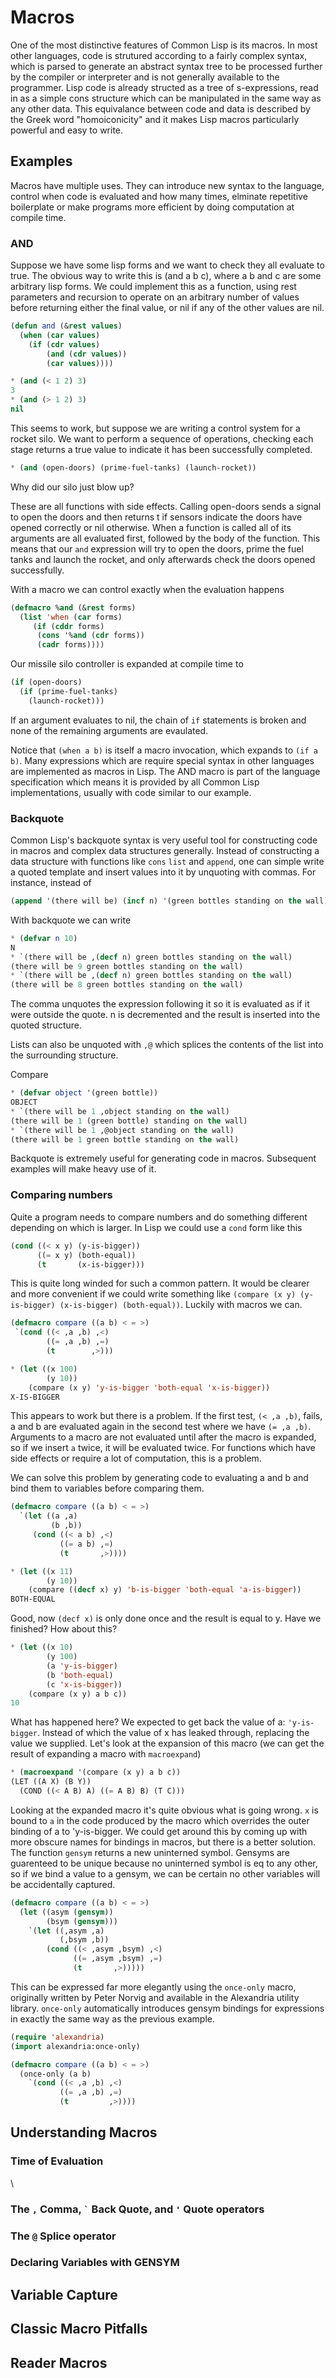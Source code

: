 # Macros

One of the most distinctive features of Common Lisp is its macros. In most other languages, code is strutured according to a fairly complex syntax, which is parsed to generate an abstract syntax tree to be processed further by the compiler or interpreter and is not generally available to the programmer. Lisp code is already structed as a tree of s-expressions, read in as a simple cons structure which can be manipulated in the same way as any other data. This equivalance between code and data is described by the Greek word "homoiconicity" and it makes Lisp macros particularly powerful and easy to write.

## Examples

Macros have multiple uses. They can introduce new syntax to the language, control when code is evaluated and how many times, elminate repetitive boilerplate or make programs more efficient by doing computation at compile time.

### AND

Suppose we have some lisp forms and we want to check they all evaluate to true. The obvious way to write this is (and a b c), where a b and c are some arbitrary lisp forms. We could implement this as a function, using rest parameters and recursion to operate on an arbitrary number of values before returning either the final value, or nil if any of the other values are nil.

```lisp
(defun and (&rest values)
  (when (car values)
    (if (cdr values)
        (and (cdr values))
        (car values))))
```

```lisp
* (and (< 1 2) 3)
3
* (and (> 1 2) 3)
nil
```

This seems to work, but suppose we are writing a control system for a rocket silo. We want to perform a sequence of operations, checking each stage returns a true value to indicate it has been successfully completed.

```lisp
* (and (open-doors) (prime-fuel-tanks) (launch-rocket))
```

Why did our silo just blow up?

These are all functions with side effects. Calling open-doors sends a signal to open the doors and then returns t if sensors indicate the doors have opened correctly or nil otherwise. When a function is called all of its arguments are all evaluated first, followed by the body of the function. This means that our `and` expression will try to open the doors, prime the fuel tanks and launch the rocket, and only afterwards check the doors opened successfully.

With a macro we can control exactly when the evaluation happens

```lisp
(defmacro %and (&rest forms)
  (list 'when (car forms)
     (if (cddr forms) 
      (cons '%and (cdr forms))
      (cadr forms))))
```

Our missile silo controller is expanded at compile time to

```lisp
(if (open-doors)
  (if (prime-fuel-tanks)
    (launch-rocket)))
```

If an argument evaluates to nil, the chain of `if` statements is broken and none of the remaining arguments are evaulated.

Notice that `(when a b)` is itself a macro invocation, which expands to `(if a b)`. Many expressions which are require special syntax in other languages are implemented as macros in Lisp. The AND macro is part of the language specification which means it is provided by all Common Lisp implementations, usually with code similar to our example.

### Backquote

Common Lisp's backquote syntax is very useful tool for constructing code in macros and complex data structures generally. Instead of constructing a data structure with functions like `cons` `list` and `append`, one can simple write a quoted template and insert values into it by unquoting with commas.
For instance, instead of

```lisp
(append '(there will be) (incf n) '(green bottles standing on the wall))
```

With backquote we can write

```lisp
* (defvar n 10)
N
* `(there will be ,(decf n) green bottles standing on the wall)
(there will be 9 green bottles standing on the wall)
* `(there will be ,(decf n) green bottles standing on the wall)
(there will be 8 green bottles standing on the wall)
```

The comma unquotes the expression following it so it is evaluated as if it were outside the quote. n is decremented and the result is inserted into the quoted structure.

Lists can also be unquoted with `,@` which splices the contents of the list into the surrounding structure.

Compare
```lisp
* (defvar object '(green bottle))
OBJECT
* `(there will be 1 ,object standing on the wall)
(there will be 1 (green bottle) standing on the wall)
* `(there will be 1 ,@object standing on the wall)
(there will be 1 green bottle standing on the wall)
```

Backquote is extremely useful for generating code in macros. Subsequent examples will make heavy use of it.

### Comparing numbers

Quite a program needs to compare numbers and do something different depending on which is larger. In Lisp we could use a `cond` form like this

```lisp
(cond ((< x y) (y-is-bigger))
      ((= x y) (both-equal))
      (t       (x-is-bigger)))
```

This is quite long winded for such a common pattern. It would be clearer and more convenient if we could write something like `(compare (x y) (y-is-bigger) (x-is-bigger) (both-equal))`. Luckily with macros we can.

```lisp
(defmacro compare ((a b) < = >)
 `(cond ((< ,a ,b) ,<)
        ((= ,a ,b) ,=)
        (t        ,>)))
```

```lisp
* (let ((x 100)
        (y 10))
    (compare (x y) 'y-is-bigger 'both-equal 'x-is-bigger))
X-IS-BIGGER
```

This appears to work but there is a problem. If the first test, `(< ,a ,b)`, fails, a and b are evaluated again in the second test where we have `(= ,a ,b)`. Arguments to a macro are not evaluated until after the macro is expanded, so if we insert `a` twice, it will be evaluated twice. For functions which have side effects or require a lot of computation, this is a problem.

We can solve this problem by generating code to evaluating a and b and bind them to variables before comparing them.

```lisp
(defmacro compare ((a b) < = >)
  `(let ((a ,a)
         (b ,b))
     (cond ((< a b) ,<)
           ((= a b) ,=)
           (t       ,>))))
```

```lisp
* (let ((x 11)
        (y 10))
    (compare ((decf x) y) 'b-is-bigger 'both-equal 'a-is-bigger))
BOTH-EQUAL
```

Good, now `(decf x)` is only done once and the result is equal to y. Have we finished? How about this?

```lisp
* (let ((x 10)
        (y 100)
        (a 'y-is-bigger)
        (b 'both-equal)
        (c 'x-is-bigger))
    (compare (x y) a b c))
10
```

What has happened here? We expected to get back the value of a: `'y-is-bigger`. Instead of which the value of x has leaked through, replacing the value we supplied. Let's look at the expansion of this macro (we can get the result of expanding a macro with `macroexpand`)

```lisp
* (macroexpand '(compare (x y) a b c))
(LET ((A X) (B Y))
  (COND ((< A B) A) ((= A B) B) (T C)))
```

Looking at the expanded macro it's quite obvious what is going wrong. `x` is bound to `a` in the code produced by the macro which overrides the outer binding of a to 'y-is-bigger. We could get around this by coming up with more obscure names for bindings in macros, but there is a better solution. The function `gensym` returns a new uninterned symbol. Gensyms are guarenteed to be unique because no uninterned symbol is eq to any other, so if we bind a value to a gensym, we can be certain no other variables will be accidentally captured.

```lisp
(defmacro compare ((a b) < = >)
  (let ((asym (gensym))
        (bsym (gensym)))
    `(let ((,asym ,a)
           (,bsym ,b))
        (cond ((< ,asym ,bsym) ,<)
              ((= ,asym ,bsym) ,=)
              (t       ,>)))))
```

This can be expressed far more elegantly using the `once-only` macro, originally written by Peter Norvig and available in the Alexandria utility library. `once-only` automatically introduces gensym bindings for expressions in exactly the same way as the previous example.

```lisp
(require 'alexandria)
(import alexandria:once-only)

(defmacro compare ((a b) < = >)
  (once-only (a b)
    `(cond ((< ,a ,b) ,<)
           ((= ,a ,b) ,=)
           (t         ,>))))
```

## Understanding Macros

### Time of Evaluation

\\ <!-- The below use of the <code> tag is because of an issue with rendering the backtick https://github.com/facebook/docusaurus/issues/2004 -->
### The `,` Comma, <code>&#096;</code> Back Quote, and `'` Quote operators

### The `@` Splice operator

### Declaring Variables with GENSYM

## Variable Capture

## Classic Macro Pitfalls

## Reader Macros
